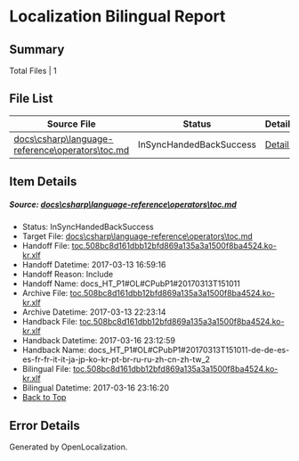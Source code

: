 # <a name='report-top'></a> Localization Bilingual Report

## Summary
 Total Files | 1

## File List
 Source File | Status | Details 
 ----------- | ------ | ------- 
 [docs\csharp\language-reference\operators\toc.md](https://github.com/dotnet/docs/blob/a06bd2a17f1d6c7308fa6337c866c1ca2e7281c0/docs/csharp/language-reference/operators/toc.md) | InSyncHandedBackSuccess | [Details](#d15667bd55e69fd822684df9a81cc2c996ca039f880)

## Item Details
##### <a name='d15667bd55e69fd822684df9a81cc2c996ca039f880'></a> Source: [docs\csharp\language-reference\operators\toc.md](https://github.com/dotnet/docs/blob/a06bd2a17f1d6c7308fa6337c866c1ca2e7281c0/docs/csharp/language-reference/operators/toc.md)
* Status: InSyncHandedBackSuccess
* Target File: [docs\csharp\language-reference\operators\toc.md](https://github.com/dotnet/docs.ko-kr/blob/4c2d852836d8b402e2e30212c9afc11e59928945/docs/csharp/language-reference/operators/toc.md)
* Handoff File: [toc.508bc8d161dbb12bfd869a135a3a1500f8ba4524.ko-kr.xlf](https://github.com/dotnet/docs.handoff/blob/70314d78fe9fac8dc0b4fb6b2b4a50cd79108284/ol-handoff/dotnet/docs.ko-kr/master/p1-ht/toc.508bc8d161dbb12bfd869a135a3a1500f8ba4524.ko-kr.xlf)
* Handoff Datetime: 2017-03-13 16:59:16
* Handoff Reason: Include
* Handoff Name: docs_HT_P1#OL#CPubP1#20170313T151011
* Archive File: [toc.508bc8d161dbb12bfd869a135a3a1500f8ba4524.ko-kr.xlf](https://github.com/dotnet/docs.handoff/blob/4dc11c0069baf5129d1c1dff5dfb910447b6cb81/ol-archive/dotnet/docs.ko-kr/master/p1-ht/toc.508bc8d161dbb12bfd869a135a3a1500f8ba4524.ko-kr.xlf)
* Archive Datetime: 2017-03-13 22:23:14
* Handback File: [toc.508bc8d161dbb12bfd869a135a3a1500f8ba4524.ko-kr.xlf](https://github.com/dotnet/docs.handback/blob/94bfd762a3bf817470a796d7d9192ceca3b29970/ol-handback/dotnet/docs.ko-kr/master/p1-ht/toc.508bc8d161dbb12bfd869a135a3a1500f8ba4524.ko-kr.xlf)
* Handback Datetime: 2017-03-16 23:12:59
* Handback Name: docs_HT_P1#OL#CPubP1#20170313T151011-de-de-es-es-fr-fr-it-it-ja-jp-ko-kr-pt-br-ru-ru-zh-cn-zh-tw_2
* Bilingual File: [toc.508bc8d161dbb12bfd869a135a3a1500f8ba4524.ko-kr.xlf](https://github.com/dotnet/docs.handback/blob/94bfd762a3bf817470a796d7d9192ceca3b29970/ol-handback/dotnet/docs.ko-kr/master/p1-ht/toc.508bc8d161dbb12bfd869a135a3a1500f8ba4524.ko-kr.xlf)
* Bilingual Datetime: 2017-03-16 23:16:20
* [Back to Top](#report-top)


## Error Details

Generated by OpenLocalization.
